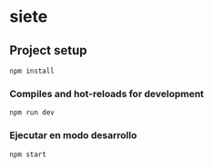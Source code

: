 # siete

## Project setup
```
npm install
```

### Compiles and hot-reloads for development
```
npm run dev

```
### Ejecutar en modo desarrollo
```
npm start

```





